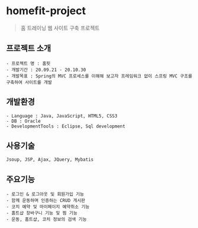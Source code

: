# homefit-project
> 홈 트레이닝 웹 사이트 구축 프로젝트
## 프로젝트 소개
```
- 프로젝트 명 : 홈핏
- 개발기간 : 20.09.21 - 20.10.30
- 개발목표 : Spring의 MVC 프로세스를 이해해 보고자 프레임워크 없이 스프링 MVC 구조를 구축하여 사이트를 개발
```

## 개발환경
```
- Language : Java, JavaScript, HTML5, CSS3
- DB : Oracle 
- DevelopmentTools : Eclipse, Sql development
```
## 사용기술
```
Jsoup, JSP, Ajax, JQuery, Mybatis
```
## 주요기능
```
- 로그인 & 로그아웃 및 회원가입 기능
- 함께 운동하며 인증하는 CRUD 게시판
- 코치 예약 및 마이페이지 예약취소 기능
- 홈트샵 장바구니 기능 및 찜 기능
- 운동, 홈트샵, 코치 정보의 검색 기능 
```
